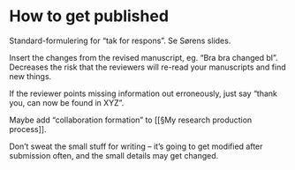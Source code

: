 # How to get published
Standard-formulering for “tak for respons”. Se Sørens slides.

Insert the changes from the revised manuscript, eg. “Bra bra changed bl”. Decreases the risk that the reviewers will re-read your manuscripts and find new things.

If the reviewer points missing information out erroneously, just say “thank you, can now be found in XYZ”.

Maybe add “collaboration formation” to [[§My research production process]].

Don’t sweat the small stuff for writing – it’s going to get modified after submission often, and the small details may get changed.

<!-- #p3 -->

<!-- {BearID:2D0650E5-A638-4FC4-AEE6-72E919FE5141-605-00000312D9FFA40D} -->
